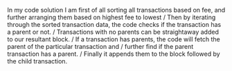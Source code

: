 In my code solution I am first of all sorting all transactions based on fee, and further arranging them based on highest fee to lowest /
Then by iterating through the sorted transaction data, the code checks if the transaction has a parent or not. /
Transactions with no parents can be straightaway added to our resultant block. /
If a transaction has parents, the code will fetch the parent of the particular transaction and /
further find if the parent transaction has a parent. /
Finally it appends them to the block followed by the child transaction.
